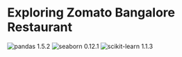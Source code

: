 # Exploring Zomato Bangalore Restaurant
![pandas 1.5.2](https://img.shields.io/badge/pandas-1.5.2-blue)
![seaborn 0.12.1](https://img.shields.io/badge/seaborn-0.12.1-brightgreen)
![scikit-learn 1.1.3](https://img.shields.io/badge/scikit--learn-1.1.3-orange)